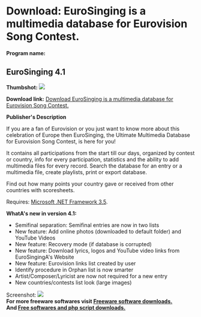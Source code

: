 # Download: EuroSinging is a multimedia database for Eurovision Song Contest.

**Program name:**

## EuroSinging 4.1

  
**Thumbshot:** ![](http://www.freewarefiles.com/screenshot/eurosinging3_md.jpg)   
  
**Download link:** [Download EuroSinging is a multimedia database for Eurovision Song Contest.](http://freesoftwares.boysofts.com/EuroSinging_program_57604.html)  
  


**Publisher's Description**  
  


If you are a fan of Eurovision or you just want to know more about this celebration of Europe then EuroSinging, the Ultimate Multimedia Database for Eurovision Song Contest, is here for you! 

It contains all participations from the start till our days, organized by contest or country, info for every participation, statistics and the ability to add multimedia files for every record. Search the database for an entry or a multimedia file, create playlists, print or export database. 

Find out how many points your country gave or received from other countries with scoresheets. 

Requires: [Microsoft .NET Framework 3.5](http://www.freewarefiles.com/Microsoft-NET-Framework-3_program_31320.html). 

**WhatA's new in version 4.1:**

  * Semifinal separation: Semifinal entries are now in two lists 
  * New feature: Add online photos (downloaded to default folder) and YouTube Videos 
  * New feature: Recovery mode (if database is corrupted) 
  * New feature: Download lyrics, logos and YouTube video links from EuroSingingA's Website 
  * New feature: Eurovision links list created by user 
  * Identify procedure in Orphan list is now smarter 
  * Artist/Composer/Lyricist are now not required for a new entry 
  * New countries/contests list look (large images) 

  
  
Screenshot: ![](http://www.freewarefiles.com/screenshot/eurosinging3.jpg)   
**For more freeware softwares visit [Freeware software downloads.](http://freesoftwares.boysofts.com/)**   
**And [Free softwares and php script downloads.](http://www.boysofts.com/)**
